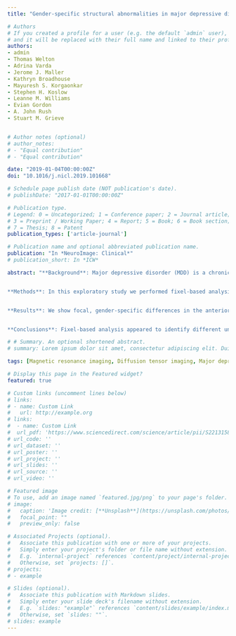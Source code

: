 ```yaml
---
title: "Gender-specific structural abnormalities in major depressive disorder revealed by fixel-based analysis"

# Authors
# If you created a profile for a user (e.g. the default `admin` user), write the username (folder name) here 
# and it will be replaced with their full name and linked to their profile.
authors:
- admin
- Thomas Welton
- Adrina Varda
- Jerome J. Maller
- Kathryn Broadhouse
- Mayuresh S. Korgaonkar
- Stephen H. Koslow
- Leanne M. Williams
- Evian Gordon
- A. John Rush
- Stuart M. Grieve


# Author notes (optional)
# author_notes:
# - "Equal contribution"
# - "Equal contribution"

date: "2019-01-04T00:00:00Z"
doi: "10.1016/j.nicl.2019.101668"

# Schedule page publish date (NOT publication's date).
# publishDate: "2017-01-01T00:00:00Z"

# Publication type.
# Legend: 0 = Uncategorized; 1 = Conference paper; 2 = Journal article;
# 3 = Preprint / Working Paper; 4 = Report; 5 = Book; 6 = Book section;
# 7 = Thesis; 8 = Patent
publication_types: ['article-journal']

# Publication name and optional abbreviated publication name.
publication: "In *NeuroImage: Clinical*"
# publication_short: In *ICW*

abstract: "**Background**: Major depressive disorder (MDD) is a chronic disease with a large global impact. There are currently no clinically useful predictors of treatment outcome, and the development of biomarkers to inform clinical treatment decisions is highly desirable.


**Methods**: In this exploratory study we performed fixel-based analysis of diffusion MRI data from the International Study to Predict Optimized Treatment in Depression with the aim of identifying novel biomarkers at baseline that may relate to diagnosis and outcome to treatment with antidepressant medications. Analyses used MR data from individuals with MDD (n = 221) and healthy controls (n = 67).


**Results**: We show focal, gender-specific differences in the anterior limb of the internal capsule (males) and bilaterally in the genu of the corpus callosum (females) associated with diagnosis. Lower fibre cross-section in the tapetum, the conduit between the right and left hippocampi, were also associated with a decreased probability of remission. Analysis of conventional fractional anisotropy showed scattered abnormalities in the corona radiata, cerebral peduncles and mid-brain which were much lower in total volume compared to fixel-based analysis.


**Conclusions**: Fixel-based analysis appeared to identify different underlying abnormalities than conventional tensor-based metrics, with almost no overlap between significant regions. We show that MDD is associated with gender specific abnormalities in the genu of the corpus callosum (females) and in the anterior limb of the internal capsule (males), as well as gender-independent differences in the tapetum that predict remission. Diffusion MRI may play a key role in future guidance of clinical decision-making for MDD."

# # Summary. An optional shortened abstract.
# summary: Lorem ipsum dolor sit amet, consectetur adipiscing elit. Duis posuere tellus ac convallis placerat. Proin tincidunt magna sed ex sollicitudin condimentum.

tags: [Magnetic resonance imaging, Diffusion tensor imaging, Major depressive disorder, Biomarker predictors, Remission, iSPOT-D]

# Display this page in the Featured widget?
featured: true

# Custom links (uncomment lines below)
# links:
# - name: Custom Link
#   url: http://example.org
# links:
#  - name: Custom Link
#  url_pdf: 'https://www.sciencedirect.com/science/article/pii/S221315821930018X'
# url_code: ''
# url_dataset: ''
# url_poster: ''
# url_project: ''
# url_slides: ''
# url_source: ''
# url_video: ''

# Featured image
# To use, add an image named `featured.jpg/png` to your page's folder. 
# image:
#   caption: 'Image credit: [**Unsplash**](https://unsplash.com/photos/pLCdAaMFLTE)'
#   focal_point: ""
#   preview_only: false

# Associated Projects (optional).
#   Associate this publication with one or more of your projects.
#   Simply enter your project's folder or file name without extension.
#   E.g. `internal-project` references `content/project/internal-project/index.md`.
#   Otherwise, set `projects: []`.
# projects:
# - example

# Slides (optional).
#   Associate this publication with Markdown slides.
#   Simply enter your slide deck's filename without extension.
#   E.g. `slides: "example"` references `content/slides/example/index.md`.
#   Otherwise, set `slides: ""`.
# slides: example
---
```

<!-- 
{{% callout note %}}
Click the *Cite* button above to demo the feature to enable visitors to import publication metadata into their reference management software.
{{% /callout %}}

{{% callout note %}}
Create your slides in Markdown - click the *Slides* button to check out the example.
{{% /callout %}}

Supplementary notes can be added here, including [code, math, and images](https://wowchemy.com/docs/writing-markdown-latex/). -->
